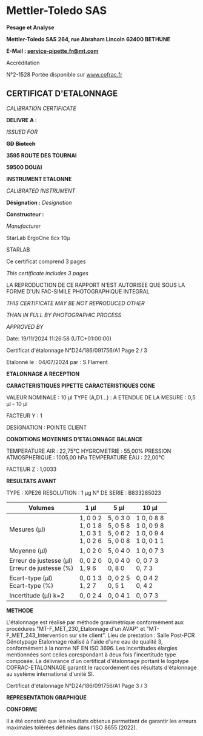 # **Mettler-Toledo SAS**

**Pesage et Analyse**

**Mettler-Toledo SAS**
**264, rue Abraham Lincoln**
**62400 BETHUNE**

**E-Mail : service-pipette.fr@mt.com**

Accréditation

N°2-1528
Portée disponible
sur www.cofrac.fr
## **CERTIFICAT D'ETALONNAGE**

_CALIBRATION CERTIFICATE_


**DELIVRE A :**

_ISSUED FOR_


~~**GD**~~ ~~**Biotech**~~

**3595 ROUTE DES TOURNAI**

**59500 DOUAI**


**INSTRUMENT ETALONNE**

_CALIBRATED INSTRUMENT_


**Désignation :**
_Designation_

**Constructeur :**

_Manufacturer_


StarLab ErgoOne 8cx 10µ

STARLAB



Ce certificat comprend 3 pages

_This certificate includes 3 pages_

LA REPRODUCTION DE CE RAPPORT N'EST AUTORISEE QUE SOUS
LA FORME D'UN FAC-SIMILE PHOTOGRAPHIQUE INTEGRAL

_THIS CERTIFICATE MAY BE NOT REPRODUCED OTHER_

_THAN IN FULL BY PHOTOGRAPHIC PROCESS_


_APPROVED BY_

Date: 19/11/2024 11:26:58 (UTC+01:00:00)

Certificat d'étalonnage N°D24/186/091756/A1  Page 2 / 3

Etalonné le : 04/07/2024 par : S.Flament

**ETALONNAGE A RECEPTION**

**CARACTERISTIQUES PIPETTE** **CARACTERISTIQUES CONE**


VALEUR NOMINALE : 10 µl
TYPE (A,D1...) : A
ETENDUE DE LA MESURE : 0,5 µl - 10 µl

FACTEUR Y : 1


DESIGNATION : POINTE CLIENT


**CONDITIONS MOYENNES D'ETALONNAGE** **BALANCE**


TEMPERATURE AIR : 22,75°C
HYGROMETRIE : 55,00%
PRESSION ATMOSPHERIQUE : 1005,00 hPa
TEMPERATURE EAU : 22,00°C

FACTEUR Z : 1,0033

**RESULTATS AVANT**


TYPE : XPE26
RESOLUTION : 1 µg
N° DE SERIE : B833285023










|Volumes|1 µl|5 µl|10 µl|
|---|---|---|---|
|Mesures (µl)|1, 0 0 2<br>1, 0 1 8<br>1, 0 3 1<br>1, 0 2 6|5, 0 3 0<br>5, 0 5 8<br>5, 0 6 2<br>5, 0 0 8|1 0, 0 8 8<br>1 0, 0 9 8<br>1 0, 0 9 4<br>1 0, 0 1 1|
|Moyenne (µl)|1, 0 2 0|5, 0 4 0|1 0, 0 7 3|
|Erreur de justesse (µl)<br>Erreur de justesse (%)|0, 0 2 0<br>1, 9 6|0, 0 4 0<br>0, 8 0|0, 0 7 3<br>0, 7 3|
|Ecart-type (µl)<br>Ecart-type (%)|0, 0 1 3<br>1, 2 7|0, 0 2 5<br>0, 5 1|0, 0 4 2<br>0, 4 2|
|Incertitude (µl) k=2|0, 0 2 4|0, 0 4 1|0, 0 7 3|


**METHODE**

L'étalonnage est réalisé par méthode gravimétrique conformément aux procédures "MT-F_MET_230_Etalonnage d'un AVAP" et
"MT-F_MET_243_Intervention sur site client".
Lieu de prestation : Salle Post-PCR Génotypage
Etalonnage réalisé à l'aide d'une eau de qualité 3, conformément à la norme NF EN ISO 3696.
Les incertitudes élargies mentionnées sont celles corespondant à deux fois l'incertitude type composée.
La délivrance d'un certificat d'étalonnage portant le logotype COFRAC-ETALONNAGE garantit le raccordement des résultats d'étalonnage au système
international d'unité SI.

Certificat d'étalonnage N°D24/186/091756/A1  Page 3 / 3

**REPRESENTATION GRAPHIQUE**

**CONFORME**

Il a été constaté que les résultats obtenus permettent de garantir les erreurs maximales tolérées définies dans l'ISO 8655 (2022).

